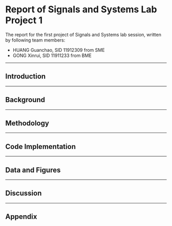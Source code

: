 # Report of Signals and Systems Lab Project 1

The report for the first project of Signals and Systems lab session, written by following team members:

- HUANG Guanchao, SID 11912309 from SME
- GONG Xinrui, SID 11911233 from BME

---

## Introduction

---

## Background

---

## Methodology

---

## Code Implementation

---

## Data and Figures

---

## Discussion

---

## Appendix
